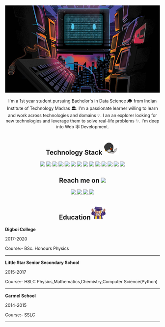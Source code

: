 <p align="center">
 <img src="/images/header.jpg" />
</p align="center">


<p align="center">
 
</p>

<p align="center">
  I'm a 1st year student pursuing Bachelor's in Data Science 🎓 from Indian Institute of Technology Madras 🏛. I'm a passionate learner willing to learn and work across technologies and domains 💡. I an an explorer looking for new technologies and leverage them to solve real-life problems ✨. I'm deep into Web 🕸️ Development.
</p>  

<h2 align="center">Technology Stack <img src="/images/laptop.gif" width="50"></h2>

<p align="center">
<img src="https://img.shields.io/badge/C-00599C?style=flat-square&logo=c&logoColor=white"/>
<img src="https://img.shields.io/badge/-java-E34A86?style=flat-square&logo=java"/>
<img src="https://img.shields.io/badge/-C++-00599C?style=flat-square&logo=c"/>
<img src="https://img.shields.io/badge/-HTML5-E34F26?style=flat-square&logo=html5&logoColor=white"/>
<img src="https://img.shields.io/badge/-CSS3-1572B6?style=flat-square&logo=css3"/>
<img src="https://img.shields.io/badge/-Bootstrap-563D7C?style=flat-square&logo=bootstrap"/>
<img src="https://img.shields.io/badge/-Heroku-430098?style=flat-square&logo=heroku"/>
<img src="https://img.shields.io/badge/-JavaScript-black?style=flat-square&logo=javascript"/>
<img src="https://img.shields.io/badge/-Nodejs-black?style=flat-square&logo=Node.js"/>
<img src="https://img.shields.io/badge/-React-black?style=flat-square&logo=react"/>
<img src="https://img.shields.io/badge/-MongoDB-black?style=flat-square&logo=mongodb"/>
<img src="https://img.shields.io/badge/-MySQL-black?style=flat-square&logo=mysql"/>
<img src="https://img.shields.io/badge/-Git-black?style=flat-square&logo=git"/>
<img src="https://img.shields.io/badge/-GitHub-black?style=flat-square&logo=github"/>
 </p>
 
 <h2 align="center">Reach me on <img src="https://media0.giphy.com/media/jqNPzdTTxQfOgOqpO4/source.gif" width="50"></h2>
 <p align="center">
  
 <a href="https://www.instagram.com/_deepankarsharma_/">
<img src="https://img.shields.io/badge/-Deepankar-purple?style=flat-square&logo=instagram&logoColor=white&link=https://www.instagram.com/pinkdogg307/"/>
 </a>
<a href="mailto: deepankarsharma.ds99@gmail.com">
 <img src="https://img.shields.io/badge/-Deepankar-c14438?style=flat-square&logo=Gmail&logoColor=white&link=mailto:deepankarsharma@gmail.com"/>
</a>
<a href="https://www.linkedin.com/in/deepankar-sharma-582b6a20b/">
 <img src="https://img.shields.io/badge/-Deepankar-blue?style=flat-square&logo=Linkedin&logoColor=white&link=https://www.linkedin.com/in/ritik-rawal-698a18142/"/>
</a>
 <a href="https://twitter.com/Deepank96320701">
 <img src="https://img.shields.io/badge/-Deepankar-blue?style=flat-square&logo=twitter&logoColor=white&link=https://twitter.com/ritikhere307"/>
</a>
</p>
<h2 align="center">Education<img src="/images/edu.gif" width="50"></h2>
<p align="left" >
 <b> Digboi College</b>
 <p>2017-2020</p>
 <p>Course:- BSc. Honours Physics</p>
</p>  
<hr></hr>


 <b> Little Star Senior Secondary School</b>
 <p>2015-2017</p>
 <p>Course:- HSLC Physics,Mathematics,Chemistry,Computer Science(Python)</p>
</p>  
<hr></hr>

 <b> Carmel School</b>
 <p>2014-2015</p>
 <p>Course:- SSLC</p>
</p>  
<hr></hr>


